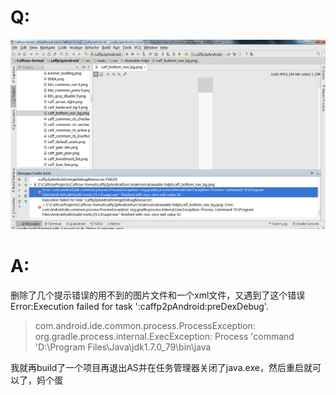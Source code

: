Q:
===
![](img/74-1.png)

A:
===
删除了几个提示错误的用不到的图片文件和一个xml文件，又遇到了这个错误
Error:Execution failed for task ':caffp2pAndroid:preDexDebug'.
> com.android.ide.common.process.ProcessException: org.gradle.process.internal.ExecException: Process 'command 'D:\Program Files\Java\jdk1.7.0_79\bin\java


我就再build了一个项目再退出AS并在任务管理器关闭了java.exe，然后重启就可以了，妈个蛋